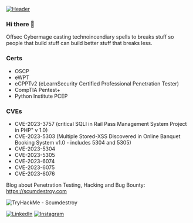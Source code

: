 [![Header](https://s3.gifyu.com/images/scumdestroybanner.md.gif)](https://scumdestroy.com)

### Hi there 👋
Offsec Cybermage casting technoincendiary spells to breaks stuff so people that build stuff can build better stuff that breaks less.

### Certs
- OSCP
- eWPT
- eCPPTv2 (eLearnSecurity Certified Professional Penetration Tester)
- CompTIA Pentest+
- Python Institute PCEP

### CVEs
- CVE-2023-3757 (critical SQLI in Rail Pass Management System Project in PHP" v 1.0)
- CVE-2023-5303 (Multiple Stored-XSS Discovered in Online Banquet Booking System v1.0 - includes 5304 and 5305)
- CVE-2023-5304
- CVE-2023-5305
- CVE-2023-6074
- CVE-2023-6075
- CVE-2023-6076

Blog about Penetration Testing, Hacking and Bug Bounty: https://scumdestroy.com

![TryHackMe - Scumdestroy](https://tryhackme-badges.s3.amazonaws.com/scumdestroy.png)

[![LinkedIn](https://img.shields.io/badge/linkedin-%230077B5.svg?style=for-the-badge&logo=linkedin&logoColor=white)](https://linkedin.com/in/jann-moon)
[![Instagram](https://img.shields.io/badge/Instagram-%23E4405F.svg?style=for-the-badge&logo=Instagram&logoColor=white)](https://instagram.com/leatherchalice)




<!--
**scumdestroy/scumdestroy** is a ✨ _special_ ✨ repository because its `README.md` (this file) appears on your GitHub profile.

Here are some ideas to get you started:

- 🔭 I’m currently working on ...
- 🌱 I’m currently learning ...
- 👯 I’m looking to collaborate on ...
- 🤔 I’m looking for help with ...
- 💬 Ask me about ...
- 📫 How to reach me: ...
- 😄 Pronouns: ...
- ⚡ Fun fact: ...
-->
